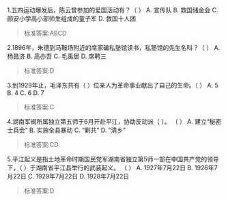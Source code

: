 1.五四运动爆发后，陈云曾参加的爱国活动有？（ ）
  A. 宣传队  B. 救国储金会  C. 颜安小学高小部师生组成的童子军  D. 救国十人团
>标准答案:ABCD
 
2.1896年，朱德到马鞍场附近的席家碥私塾馆读书，私塾馆的先生名叫？（ ）
  A. 杨昌济  B. 高亦吾  C. 毛禹居  D. 席聘三
>标准答案:D
 
3.到1929年止，毛泽东共有（  ）位亲人为革命事业献出了自己的生命。（ ）
  A. 5  B. 4  C. 6  D. 7
>标准答案:C
 
4.湖南军阀所属独立第五师于6月开赴平江，协助反动派（  ）。 （ ）
  A. 建立“秘密士兵会”  B. 实施全县暴动  C. “剿共”  D. “清乡”
>标准答案:CD
 
5.平江起义是指土地革命时期国民党军湖南省独立第5师一部在中国共产党的领导下，（ ）于湖南省平江县举行的武装起义。 （ ）
  A. 1927年7月22日  B. 1926年7月22日  C. 1929年7月22日  D. 1928年7月22日
>标准答案:D
 
